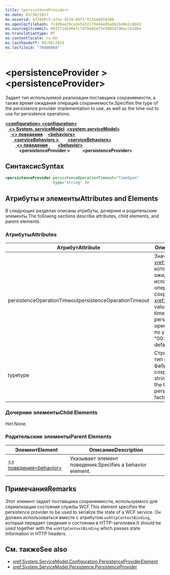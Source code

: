 ```yaml
---
title: <persistenceProvider>
ms.date: 03/30/2017
ms.assetid: a37049c5-a7ea-4519-94f2-912eeb010380
ms.openlocfilehash: 7c4d9ae29ca1e543217d444e05a661b48e2cbb62
ms.sourcegitcommit: 093571de904fc7979e85ef3c048547d0accb1d8a
ms.translationtype: MT
ms.contentlocale: ru-RU
ms.lasthandoff: 09/06/2019
ms.locfileid: "70400068"
---
```

# <a name="persistenceprovider"></a><span data-ttu-id="7798f-101">\<persistenceProvider ></span><span class="sxs-lookup"><span data-stu-id="7798f-101">\<persistenceProvider></span></span>
<span data-ttu-id="7798f-102">Задает тип используемой реализации поставщика сохраняемости, а также время ожидания операций сохраняемости.</span><span class="sxs-lookup"><span data-stu-id="7798f-102">Specifies the type of the persistence provider implementation to use, as well as the time-out to use for persistence operations.</span></span>  
  
<span data-ttu-id="7798f-103">[ **\<configuration>** ](../configuration-element.md)</span><span class="sxs-lookup"><span data-stu-id="7798f-103">[**\<configuration>**](../configuration-element.md)</span></span>\
<span data-ttu-id="7798f-104">&nbsp;&nbsp;[ **\<> System. serviceModel**](system-servicemodel.md)</span><span class="sxs-lookup"><span data-stu-id="7798f-104">&nbsp;&nbsp;[**\<system.serviceModel>**](system-servicemodel.md)</span></span>\
<span data-ttu-id="7798f-105">&nbsp;&nbsp;&nbsp;&nbsp;[ **\<> поведения**](behaviors.md)</span><span class="sxs-lookup"><span data-stu-id="7798f-105">&nbsp;&nbsp;&nbsp;&nbsp;[**\<behaviors>**](behaviors.md)</span></span>\
<span data-ttu-id="7798f-106">&nbsp;&nbsp;&nbsp;&nbsp;&nbsp;&nbsp;[ **\<serviceBehaviors >** ](servicebehaviors.md)</span><span class="sxs-lookup"><span data-stu-id="7798f-106">&nbsp;&nbsp;&nbsp;&nbsp;&nbsp;&nbsp;[**\<serviceBehaviors>**](servicebehaviors.md)</span></span>\
<span data-ttu-id="7798f-107">&nbsp;&nbsp;&nbsp;&nbsp;&nbsp;&nbsp;&nbsp;&nbsp;[ **\<> поведения**](behavior-of-servicebehaviors.md)</span><span class="sxs-lookup"><span data-stu-id="7798f-107">&nbsp;&nbsp;&nbsp;&nbsp;&nbsp;&nbsp;&nbsp;&nbsp;[**\<behavior>**](behavior-of-servicebehaviors.md)</span></span>\
<span data-ttu-id="7798f-108">&nbsp;&nbsp;&nbsp;&nbsp;&nbsp;&nbsp;&nbsp;&nbsp;&nbsp;&nbsp; **\<persistenceProvider >**</span><span class="sxs-lookup"><span data-stu-id="7798f-108">&nbsp;&nbsp;&nbsp;&nbsp;&nbsp;&nbsp;&nbsp;&nbsp;&nbsp;&nbsp;**\<persistenceProvider>**</span></span>  
  
## <a name="syntax"></a><span data-ttu-id="7798f-109">Синтаксис</span><span class="sxs-lookup"><span data-stu-id="7798f-109">Syntax</span></span>  
  
```xml  
<persistenceProvider persistenceOperationTimeout="TimeSpan"
                     type="String" />
```  
  
## <a name="attributes-and-elements"></a><span data-ttu-id="7798f-110">Атрибуты и элементы</span><span class="sxs-lookup"><span data-stu-id="7798f-110">Attributes and Elements</span></span>  
 <span data-ttu-id="7798f-111">В следующих разделах описаны атрибуты, дочерние и родительские элементы.</span><span class="sxs-lookup"><span data-stu-id="7798f-111">The following sections describe attributes, child elements, and parent elements.</span></span>  
  
### <a name="attributes"></a><span data-ttu-id="7798f-112">Атрибуты</span><span class="sxs-lookup"><span data-stu-id="7798f-112">Attributes</span></span>  
  
|<span data-ttu-id="7798f-113">Атрибут</span><span class="sxs-lookup"><span data-stu-id="7798f-113">Attribute</span></span>|<span data-ttu-id="7798f-114">Описание</span><span class="sxs-lookup"><span data-stu-id="7798f-114">Description</span></span>|  
|---------------|-----------------|  
|<span data-ttu-id="7798f-115">persistenceOperationTimeout</span><span class="sxs-lookup"><span data-stu-id="7798f-115">persistenceOperationTimeout</span></span>|<span data-ttu-id="7798f-116">Значение <xref:System.TimeSpan>, которое задает время ожидания, используемое для операций сохраняемости.</span><span class="sxs-lookup"><span data-stu-id="7798f-116">A <xref:System.TimeSpan> value that specifies the time-out used for persistence operations.</span></span> <span data-ttu-id="7798f-117">Значение по умолчанию — "00:00:30".</span><span class="sxs-lookup"><span data-stu-id="7798f-117">The default is "00:00:30".</span></span>|  
|<span data-ttu-id="7798f-118">type</span><span class="sxs-lookup"><span data-stu-id="7798f-118">type</span></span>|<span data-ttu-id="7798f-119">Строка, указывающая тип используемой фабрики поставщика сохраняемости.</span><span class="sxs-lookup"><span data-stu-id="7798f-119">A string that specifies the type of the persistence provider factory to use.</span></span>|  
  
### <a name="child-elements"></a><span data-ttu-id="7798f-120">Дочерние элементы</span><span class="sxs-lookup"><span data-stu-id="7798f-120">Child Elements</span></span>  
 <span data-ttu-id="7798f-121">Нет.</span><span class="sxs-lookup"><span data-stu-id="7798f-121">None.</span></span>  
  
### <a name="parent-elements"></a><span data-ttu-id="7798f-122">Родительские элементы</span><span class="sxs-lookup"><span data-stu-id="7798f-122">Parent Elements</span></span>  
  
|<span data-ttu-id="7798f-123">Элемент</span><span class="sxs-lookup"><span data-stu-id="7798f-123">Element</span></span>|<span data-ttu-id="7798f-124">Описание</span><span class="sxs-lookup"><span data-stu-id="7798f-124">Description</span></span>|  
|-------------|-----------------|  
|[<span data-ttu-id="7798f-125">\<> поведения</span><span class="sxs-lookup"><span data-stu-id="7798f-125">\<behavior></span></span>](behavior-of-endpointbehaviors.md)|<span data-ttu-id="7798f-126">Указывает элемент поведения.</span><span class="sxs-lookup"><span data-stu-id="7798f-126">Specifies a behavior element.</span></span>|  
  
## <a name="remarks"></a><span data-ttu-id="7798f-127">Примечания</span><span class="sxs-lookup"><span data-stu-id="7798f-127">Remarks</span></span>  
 <span data-ttu-id="7798f-128">Этот элемент задает поставщика сохраняемости, используемого для сериализации состояния службы WCF.</span><span class="sxs-lookup"><span data-stu-id="7798f-128">This element specifies the persistence provider to be used to serialize the state of a WCF service.</span></span> <span data-ttu-id="7798f-129">Он должен использоваться вместе с атрибутом `wsHttpContextBinding`, который передает сведения о состоянии в HTTP-заголовки.</span><span class="sxs-lookup"><span data-stu-id="7798f-129">It should be used together with the `wsHttpContextBinding` which passes state information in HTTP headers.</span></span>  
  
## <a name="see-also"></a><span data-ttu-id="7798f-130">См. также</span><span class="sxs-lookup"><span data-stu-id="7798f-130">See also</span></span>

- <xref:System.ServiceModel.Configuration.PersistenceProviderElement>
- <xref:System.ServiceModel.Persistence.PersistenceProvider>

